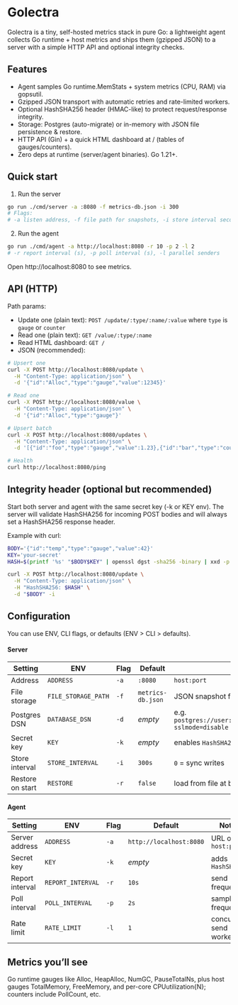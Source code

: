 # Golectra

Golectra is a tiny, self-hosted metrics stack in pure Go:
a lightweight agent collects Go runtime + host metrics and ships them (gzipped JSON) to a server with a simple HTTP API and optional integrity checks.

## Features

* Agent samples Go runtime.MemStats + system metrics (CPU, RAM) via gopsutil.
* Gzipped JSON transport with automatic retries and rate-limited workers.
* Optional HashSHA256 header (HMAC-like) to protect request/response integrity.
* Storage: Postgres (auto-migrate) or in-memory with JSON file persistence & restore.
* HTTP API (Gin) + a quick HTML dashboard at / (tables of gauges/counters).
* Zero deps at runtime (server/agent binaries). Go 1.21+.

## Quick start

1) Run the server
```bash
go run ./cmd/server -a :8080 -f metrics-db.json -i 300
# Flags:
# -a listen address, -f file path for snapshots, -i store interval seconds (0 = sync)
```

2) Run the agent
```bash
go run ./cmd/agent -a http://localhost:8080 -r 10 -p 2 -l 2
# -r report interval (s), -p poll interval (s), -l parallel senders
```

Open http://localhost:8080 to see metrics.

## API (HTTP)

Path params:

* Update one (plain text):
  `POST /update/:type/:name/:value` where `type` is `gauge` or `counter`
* Read one (plain text):
  `GET /value/:type/:name`
* Read HTML dashboard:
  `GET /`
* JSON (recommended):
```bash
# Upsert one
curl -X POST http://localhost:8080/update \
  -H "Content-Type: application/json" \
  -d '{"id":"Alloc","type":"gauge","value":12345}'

# Read one
curl -X POST http://localhost:8080/value \
  -H "Content-Type: application/json" \
  -d '{"id":"Alloc","type":"gauge"}'

# Upsert batch
curl -X POST http://localhost:8080/updates \
  -H "Content-Type: application/json" \
  -d '[{"id":"foo","type":"gauge","value":1.23},{"id":"bar","type":"counter","delta":7}]'

# Health
curl http://localhost:8080/ping
```

## Integrity header (optional but recommended)

Start both server and agent with the same secret key (-k or KEY env).
The server will validate HashSHA256 for incoming POST bodies and will always set a HashSHA256 response header.

Example with curl:
```bash
BODY='{"id":"temp","type":"gauge","value":42}'
KEY='your-secret'
HASH=$(printf '%s' "$BODY$KEY" | openssl dgst -sha256 -binary | xxd -p -c 256)

curl -X POST http://localhost:8080/update \
  -H "Content-Type: application/json" \
  -H "HashSHA256: $HASH" \
  -d "$BODY" -i
```


## Configuration

You can use ENV, CLI flags, or defaults (ENV > CLI > defaults).

#### Server
| Setting          | ENV                 | Flag | Default           | Notes                                                         |
| ---------------- | ------------------- | ---- | ----------------- | ------------------------------------------------------------- |
| Address          | `ADDRESS`           | `-a` | `:8080`           | `host:port`                                                   |
| File storage     | `FILE_STORAGE_PATH` | `-f` | `metrics-db.json` | JSON snapshot file                                            |
| Postgres DSN     | `DATABASE_DSN`      | `-d` | *empty*           | e.g. `postgres://user:pass@localhost:5432/db?sslmode=disable` |
| Secret key       | `KEY`               | `-k` | *empty*           | enables `HashSHA256`                                          |
| Store interval   | `STORE_INTERVAL`    | `-i` | `300s`            | `0` = sync writes                                             |
| Restore on start | `RESTORE`           | `-r` | `false`           | load from file at boot                                        |

#### Agent
| Setting         | ENV               | Flag | Default                 | Notes                   |
| --------------- | ----------------- | ---- | ----------------------- | ----------------------- |
| Server address  | `ADDRESS`         | `-a` | `http://localhost:8080` | URL or `host:port`      |
| Secret key      | `KEY`             | `-k` | *empty*                 | adds `HashSHA256`       |
| Report interval | `REPORT_INTERVAL` | `-r` | `10s`                   | send frequency          |
| Poll interval   | `POLL_INTERVAL`   | `-p` | `2s`                    | sample frequency        |
| Rate limit      | `RATE_LIMIT`      | `-l` | `1`                     | concurrent send workers |

## Metrics you’ll see

Go runtime gauges like Alloc, HeapAlloc, NumGC, PauseTotalNs, plus host gauges TotalMemory, FreeMemory, and per-core CPUutilization{N}; counters include PollCount, etc.